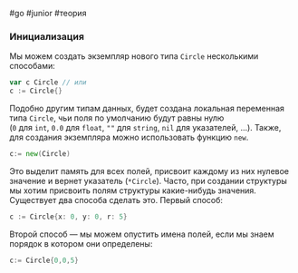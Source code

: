 #go #junior #теория

### Инициализация
Мы можем создать экземпляр нового типа `Circle` несколькими способами:
```go
var c Circle // или 
c := Circle{}
```
Подобно другим типам данных, будет создана локальная переменная типа `Circle`, чьи поля по умолчанию будут равны нулю (`0` для `int`, `0.0` для `float`, `""` для `string`, `nil` для указателей, …). Также, для создания экземпляра можно использовать функцию `new`.

```go
c:= new(Circle)
```
Это выделит память для всех полей, присвоит каждому из них нулевое значение и вернет указатель (`*Circle`). Часто, при создании структуры мы хотим присвоить полям структуры какие-нибудь значения. Существует два способа сделать это. Первый способ:
```go
c := Circle{x: 0, y: 0, r: 5}
```
Второй способ — мы можем опустить имена полей, если мы знаем порядок в котором они определены:
```go
c:= Circle{0,0,5}
```